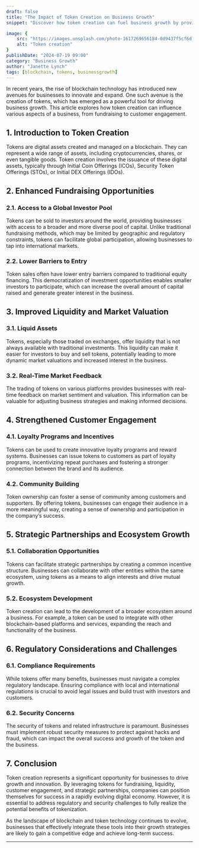 ```yaml
---
draft: false
title: "The Impact of Token Creation on Business Growth"
snippet: "Discover how token creation can fuel business growth by providing new fundraising opportunities, enhancing liquidity, and boosting customer engagement. Understand the advantages of global investor reach, real-time market insights, and innovative loyalty programs."

image: {
    src: "https://images.unsplash.com/photo-1617269656184-0d9437f5cf6d?fit=crop&w=430&h=240",
    alt: "Token creation"
}
publishDate: "2024-07-19 09:00"
category: "Business Growth"
author: "Janette Lynch"
tags: [blockchain, tokens, businessgrowth]
---
```


In recent years, the rise of blockchain technology has introduced new avenues for businesses to innovate and expand. One such avenue is the creation of tokens, which has emerged as a powerful tool for driving business growth. This article explores how token creation can influence various aspects of a business, from fundraising to customer engagement.

## 1. Introduction to Token Creation

Tokens are digital assets created and managed on a blockchain. They can represent a wide range of assets, including cryptocurrencies, shares, or even tangible goods. Token creation involves the issuance of these digital assets, typically through Initial Coin Offerings (ICOs), Security Token Offerings (STOs), or Initial DEX Offerings (IDOs).

## 2. Enhanced Fundraising Opportunities

### 2.1. Access to a Global Investor Pool

Tokens can be sold to investors around the world, providing businesses with access to a broader and more diverse pool of capital. Unlike traditional fundraising methods, which may be limited by geographic and regulatory constraints, tokens can facilitate global participation, allowing businesses to tap into international markets.

### 2.2. Lower Barriers to Entry

Token sales often have lower entry barriers compared to traditional equity financing. This democratization of investment opportunities enables smaller investors to participate, which can increase the overall amount of capital raised and generate greater interest in the business.

## 3. Improved Liquidity and Market Valuation

### 3.1. Liquid Assets

Tokens, especially those traded on exchanges, offer liquidity that is not always available with traditional investments. This liquidity can make it easier for investors to buy and sell tokens, potentially leading to more dynamic market valuations and increased interest in the business.

### 3.2. Real-Time Market Feedback

The trading of tokens on various platforms provides businesses with real-time feedback on market sentiment and valuation. This information can be valuable for adjusting business strategies and making informed decisions.

## 4. Strengthened Customer Engagement

### 4.1. Loyalty Programs and Incentives

Tokens can be used to create innovative loyalty programs and reward systems. Businesses can issue tokens to customers as part of loyalty programs, incentivizing repeat purchases and fostering a stronger connection between the brand and its audience.

### 4.2. Community Building

Token ownership can foster a sense of community among customers and supporters. By offering tokens, businesses can engage their audience in a more meaningful way, creating a sense of ownership and participation in the company’s success.

## 5. Strategic Partnerships and Ecosystem Growth

### 5.1. Collaboration Opportunities

Tokens can facilitate strategic partnerships by creating a common incentive structure. Businesses can collaborate with other entities within the same ecosystem, using tokens as a means to align interests and drive mutual growth.

### 5.2. Ecosystem Development

Token creation can lead to the development of a broader ecosystem around a business. For example, a token can be used to integrate with other blockchain-based platforms and services, expanding the reach and functionality of the business.

## 6. Regulatory Considerations and Challenges

### 6.1. Compliance Requirements

While tokens offer many benefits, businesses must navigate a complex regulatory landscape. Ensuring compliance with local and international regulations is crucial to avoid legal issues and build trust with investors and customers.

### 6.2. Security Concerns

The security of tokens and related infrastructure is paramount. Businesses must implement robust security measures to protect against hacks and fraud, which can impact the overall success and growth of the token and the business.

## 7. Conclusion

Token creation represents a significant opportunity for businesses to drive growth and innovation. By leveraging tokens for fundraising, liquidity, customer engagement, and strategic partnerships, companies can position themselves for success in a rapidly evolving digital economy. However, it is essential to address regulatory and security challenges to fully realize the potential benefits of tokenization.

As the landscape of blockchain and token technology continues to evolve, businesses that effectively integrate these tools into their growth strategies are likely to gain a competitive edge and achieve long-term success.

---

